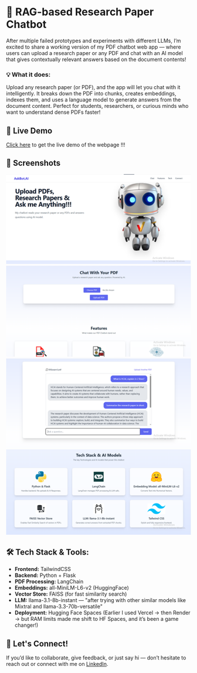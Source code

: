 # 🧠 RAG-based Research Paper Chatbot

After multiple failed prototypes and experiments with different LLMs, I’m excited to share a working version of my PDF chatbot web app — where users can upload a research paper or any PDF and chat with an AI model that gives contextually relevant answers based on the document contents!

### 💡 What it does:
Upload any research paper (or PDF), and the app will let you chat with it intelligently. It breaks down the PDF into chunks, creates embeddings, indexes them, and uses a language model to generate answers from the document content. Perfect for students, researchers, or curious minds who want to understand dense PDFs faster!

## 🚀 Live Demo
[Click here](https://huggingface.co/spaces/ommore86/research-paper-chatbot) to get the live demo of the webpage !!!

## 📸 Screenshots
![Homepage](homepage.png)
![ChatPage-1](chatpage.png)
![ChatPage-1](chatpage2.png)
![TechStack](tech_stack.png)

## 🛠️ Tech Stack & Tools:
- <b>Frontend:</b> TailwindCSS
- <b>Backend:</b> Python + Flask
- <b>PDF Processing:</b> LangChain
- <b>Embeddings:</b> all-MiniLM-L6-v2 (HuggingFace)
- <b>Vector Store:</b> FAISS (for fast similarity search)
- <b>LLM:</b> llama-3.1-8b-instant — "after trying with other similar models like Mixtral and llama-3.3-70b-versatile"
- <b>Deployment:</b> Hugging Face Spaces (Earlier I used Vercel → then Render → but RAM limits made me shift to HF Spaces, and it’s been a game changer!)

## 🤝 Let's Connect!
If you’d like to collaborate, give feedback, or just say hi — don’t hesitate to reach out or connect with me on [LinkedIn](https://www.linkedin.com/in/om-more-b802b2281/).
